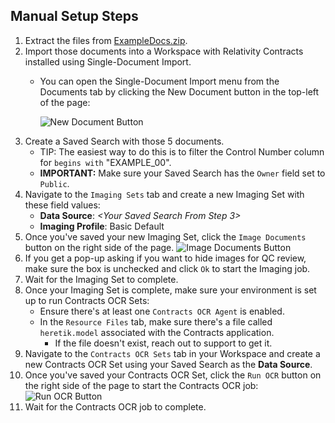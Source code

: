 ## Manual Setup Steps
1. Extract the files from [ExampleDocs.zip](./ExampleDocs.zip).
2. Import those documents into a Workspace with Relativity Contracts installed using Single-Document Import.
   * You can open the Single-Document Import menu from the Documents tab by clicking the New Document button in the top-left of the page:

      ![New Document Button](./Markdown/InstructionsAssets/new-document-button.png)
3. Create a Saved Search with those 5 documents.
   * TIP: The easiest way to do this is to filter the Control Number column for `begins with` "EXAMPLE_00".
   * **IMPORTANT:** Make sure your Saved Search has the `Owner` field set to `Public`.
4. Navigate to the `Imaging Sets` tab and create a new Imaging Set with these field values:
   * **Data Source**: *&lt;Your Saved Search From Step 3&gt;*
   * **Imaging Profile**: Basic Default
5. Once you've saved your new Imaging Set, click the `Image Documents` button on the right side of the page.
   ![Image Documents Button](./Markdown/InstructionsAssets/image-documents-button.png)
6. If you get a pop-up asking if you want to hide images for QC review, make sure the box is unchecked and click `Ok` to start the Imaging job.
7. Wait for the Imaging Set to complete.
8. Once your Imaging Set is complete, make sure your environment is set up to run Contracts OCR Sets:
   * Ensure there's at least one `Contracts OCR Agent` is enabled.
   * In the `Resource Files` tab, make sure there's a file called `heretik.model` associated with the Contracts application.
     * If the file doesn't exist, reach out to support to get it.
9. Navigate to the `Contracts OCR Sets` tab in your Workspace and create a new Contracts OCR Set using your Saved Search as the **Data Source**.
10. Once you've saved your Contracts OCR Set, click the `Run OCR` button on the right side of the page to start the Contracts OCR job:
    ![Run OCR Button](./Markdown/InstructionsAssets/run-ocr-button.png)
11. Wait for the Contracts OCR job to complete.